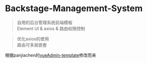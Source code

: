 # Backstage-Management-System

> 自用的后台管理系统前端模板  
> Element UI & axios & 路由权限控制
    
> 优化axios的使用  
> 路由可多层嵌套

根据panjiachen的[vueAdmin-template](https://github.com/PanJiaChen/vueAdmin-template)修改而来
